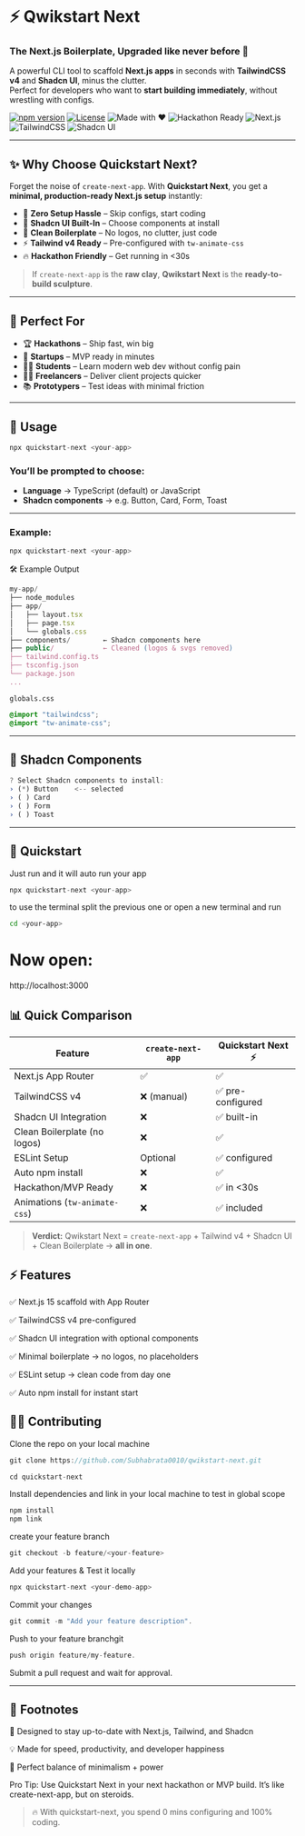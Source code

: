 # ⚡ Qwikstart Next
### The Next.js Boilerplate, Upgraded like never before 🚀  

A powerful CLI tool to scaffold **Next.js apps** in seconds with **TailwindCSS v4** and **Shadcn UI**, minus the clutter.  
Perfect for developers who want to **start building immediately**, without wrestling with configs.  

[![npm version](https://img.shields.io/npm/v/quickstart-next?color=blue&logo=npm)](https://www.npmjs.com/package/quickstart-next) 
[![License](https://img.shields.io/badge/License-MIT-green.svg)](./LICENSE) 
![Made with ❤️](https://img.shields.io/badge/Made%20with-%E2%9D%A4-red) 
![Hackathon Ready](https://img.shields.io/badge/Hackathon-Ready-orange?logo=vercel) 
![Next.js](https://img.shields.io/badge/Next.js-15-black?logo=next.js) 
![TailwindCSS](https://img.shields.io/badge/TailwindCSS-v4-38BDF8?logo=tailwindcss) 
![Shadcn UI](https://img.shields.io/badge/Shadcn-UI-9333EA?logo=react)  

---

## ✨ Why Choose Quickstart Next?  

Forget the noise of `create-next-app`. With **Quickstart Next**, you get a **minimal, production-ready Next.js setup** instantly:  

- 🚀 **Zero Setup Hassle** – Skip configs, start coding  
- 🎨 **Shadcn UI Built-In** – Choose components at install  
- 🧹 **Clean Boilerplate** – No logos, no clutter, just code  
- ⚡ **Tailwind v4 Ready** – Pre-configured with `tw-animate-css`  
- 🔥 **Hackathon Friendly** – Get running in <30s  

>If `create-next-app` is the **raw clay**, **Qwikstart Next** is the **ready-to-build sculpture**.  

---

## 🎯 Perfect For  

- 🏆 **Hackathons** – Ship fast, win big  
- 🚀 **Startups** – MVP ready in minutes  
- 👩‍🎓 **Students** – Learn modern web dev without config pain  
- 🧑‍💻 **Freelancers** – Deliver client projects quicker  
- 📚 **Prototypers** – Test ideas with minimal friction  

---


## 🚀 Usage  

```jsx
npx quickstart-next <your-app>
```

### You’ll be prompted to choose:
- **Language** → TypeScript (default) or JavaScript
- **Shadcn components** → e.g. Button, Card, Form, Toast

---

### Example:
```jsx
npx quickstart-next <your-app>
```
🛠 Example Output

```jsx
my-app/
├── node_modules
├── app/
│   ├── layout.tsx
│   ├── page.tsx
│   └── globals.css
├── components/        ← Shadcn components here
├── public/            ← Cleaned (logos & svgs removed)
├── tailwind.config.ts
├── tsconfig.json
└── package.json
...
```

``globals.css``
```css
@import "tailwindcss";
@import "tw-animate-css";
```
---
## 🎨 Shadcn Components
```jsx
? Select Shadcn components to install:
› (*) Button    <-- selected
› ( ) Card
› ( ) Form
› ( ) Toast
```
---
## 🏁 Quickstart
Just run and it will auto run your app
```jsx
npx quickstart-next <your-app>
```
to use the terminal split the previous one or open a new terminal and run 
```bash
cd <your-app>
```
# Now open:
http://localhost:3000

## 📊 Quick Comparison
| Feature | ``create-next-app`` | Quickstart Next ⚡|
| --- | --- | -- |
|Next.js App Router|	✅| ✅|
|TailwindCSS v4|❌ (manual)	|✅ pre-configured|
|Shadcn UI Integration	|❌|	✅ built-in|
|Clean Boilerplate (no logos)|	❌	|✅|
|ESLint Setup	|Optional|	✅ configured|
|Auto npm install|	❌	|✅|
|Hackathon/MVP Ready|	❌	|✅ in <30s|
|Animations (``tw-animate-css``)	|❌|	✅ included|

> **Verdict:** Qwikstart Next = ``create-next-app`` + Tailwind v4 + Shadcn UI + Clean Boilerplate → **all in one**.

## ⚡ Features
✅ Next.js 15 scaffold with App Router

✅ TailwindCSS v4 pre-configured

✅ Shadcn UI integration with optional components

✅ Minimal boilerplate → no logos, no placeholders

✅ ESLint setup → clean code from day one

✅ Auto npm install for instant start

## 🧑‍💻 Contributing
Clone the repo on your local machine

```jsx
git clone https://github.com/Subhabrata0010/qwikstart-next.git
```
```jsx
cd quickstart-next
```
Install dependencies and link in your local machine to test in global scope
```jsx
npm install
npm link
```
create your feature branch
```jsx
git checkout -b feature/<your-feature>
```
Add your features & Test it locally
```jsx
npx quickstart-next <your-demo-app>
```
Commit your changes
```jsx
git commit -m "Add your feature description".
```
Push to your feature branchgit 
```jsx
push origin feature/my-feature.
```
Submit a pull request and wait for approval.

---

## 🔖 Footnotes
🔧 Designed to stay up-to-date with Next.js, Tailwind, and Shadcn

💡 Made for speed, productivity, and developer happiness

🏁 Perfect balance of minimalism + power

Pro Tip: Use Quickstart Next in your next hackathon or MVP build. It’s like create-next-app, but on steroids.

>🔥 With quickstart-next, you spend 0 mins configuring and 100% coding.